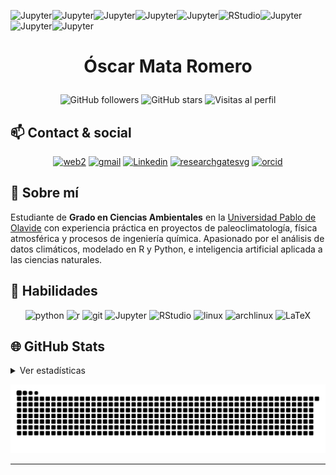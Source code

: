 ![Jupyter](https://github.com/user-attachments/assets/36400065-5256-4626-a16e-398c77484923)![Jupyter](https://github.com/user-attachments/assets/c11cc4ef-bd79-4788-b530-8ad1dc5b130d)![Jupyter](https://github.com/user-attachments/assets/0a0b71af-909c-4eca-b960-2fa951056c02)![Jupyter](https://github.com/user-attachments/assets/6fb3c328-4243-4e15-8d24-b7d97228326f)![Jupyter](https://github.com/user-attachments/assets/fd2dc14e-89fc-447c-9742-cac379a55ffc)![RStudio](https://github.com/user-attachments/assets/6e49bfa6-8803-4785-87d4-bafcf59f160f)![Jupyter](https://github.com/user-attachments/assets/5de0ffd5-dde7-4dee-b2d1-fb8b061c7270)![Jupyter](https://github.com/user-attachments/assets/40386bfa-5a77-45a6-a813-59db8fffbfb8)![Jupyter](https://github.com/user-attachments/assets/92646bf8-4ca5-48e1-a7d7-bd7e119081ab)<h1 align="center">
 Óscar Mata Romero


</h1>
<div align="center">

![GitHub followers](https://img.shields.io/github/followers/oscarmtr?label=Seguidores&style=social)
![GitHub stars](https://img.shields.io/github/stars/oscarmtr?style=social)
![Visitas al perfil](https://img.shields.io/github/watchers/oscarmtr/oscarmtr?style=social)


</div>

## 📫 Contact & social

<div align="center">

[![web2](https://github.com/user-attachments/assets/4f2e0bd9-3143-4238-ad8e-a78aa382f078)](https://sites.google.com/view/oscarmr)
[![gmail](https://github.com/user-attachments/assets/7f17acf5-7893-4748-b736-9281f61fefde)](mailto:oscarmata.rom@gmail.com)
[![Linkedin](https://github.com/user-attachments/assets/b932566d-76b3-4f61-ad2b-62dd86ab6807)](https://www.linkedin.com/in/oscar-mat-rom/)
[![researchgatesvg](https://github.com/user-attachments/assets/ac1e0f82-6578-43c8-b37d-4b6ee0548991)](https://www.researchgate.net/profile/Oscar-Mata-Romero)
[![orcid](https://github.com/user-attachments/assets/ace13b81-881e-4f1b-9810-bf2bc6a7db5e)](https://orcid.org/0009-0006-3798-2097)

</div>

## 📝 Sobre mí

Estudiante de **Grado en Ciencias Ambientales** en la [Universidad Pablo de Olavide](https://www.upo.es/portal/impe/web/portada/index.html) con experiencia práctica en proyectos de paleoclimatología, física atmosférica y procesos de ingeniería química. Apasionado por el análisis de datos climáticos, modelado en R y Python, e inteligencia artificial aplicada a las ciencias naturales.

## 🔧 Habilidades
<div align="center">

![python](https://github.com/user-attachments/assets/0e3a2b8e-685d-40ff-b099-c89f0ff1f187)
![r](https://github.com/user-attachments/assets/2f86a7d0-61bb-4045-a5e0-b05fd1cf7cb5)
![git](https://github.com/user-attachments/assets/16631101-2add-4ebf-9789-e5f01cd7b360)
![Jupyter](https://github.com/user-attachments/assets/1a5b54db-5cbb-40f7-b855-fb1205f1e268)
![RStudio](https://github.com/user-attachments/assets/b7450829-d448-4a13-9d21-4eb707e6fe97)
![linux](https://github.com/user-attachments/assets/a072c5f2-faed-4008-97e6-10cc1b6f341c)
![archlinux](https://github.com/user-attachments/assets/fe692974-1b06-46f3-b76e-c128b07ba91d)
![LaTeX](https://github.com/user-attachments/assets/acc6974f-b9e0-425d-90d1-5cf9e69552eb)

</div>



## 🌐 GitHub Stats

<details>
  <summary>Ver estadísticas</summary>

<div align="center">

   <!-- Racha de Commits -->
  <img
    height="200"
    src="https://github-readme-streak-stats.herokuapp.com/?user=oscarmtr&theme=tokyonight"
    alt="GitHub Streak"
 />
  <!-- GitHub Statísticas generales -->
  <img
    height="200"
    src="https://github-readme-stats.vercel.app/api?username=oscarmtr&show_icons=true&theme=tokyonight"
    alt="GitHub Stats"
  />
  <!-- Top Lenguajes -->
  <img
    height="200"
    src="https://github-readme-stats.vercel.app/api/top-langs/?username=oscarmtr&layout=compact&theme=tokyonight"
    alt="Top Languages"
  />

</div>

</details>


	
<p align = "center">
	<img src = "https://github.com/7oSkaaa/7oSkaaa/blob/output/github-contribution-grid-snake.svg?" alt = "Snake Game"/>
</p>


------



<!--

---
  <img src="https://tenor.com/es/view/ali-yalniz-world-is-spinning-earth-planet-world-gif-14989412" width="100" alt="Tierra girando" >  

 <div class="tenor-gif-embed" data-postid="14989412" data-share-method="host" data-aspect-ratio="1" data-width="100%"><a href="https://tenor.com/view/ali-yalniz-world-is-spinning-earth-planet-world-gif-14989412">Ali Yalniz World Is Spinning Sticker</a>from <a href="https://tenor.com/search/ali+yalniz-stickers">Ali Yalniz Stickers</a></div> <script type="text/javascript" async src="https://tenor.com/embed.js"></script>
## 📝 Sobre mí

Estudiante de **Grado en Ciencias Ambientales** en la Universidad Pablo de Olavide con experiencia práctica en proyectos de paleoclimatología, física atmosférica y procesos de ingeniería química. Apasionado por el análisis de datos climáticos, modelado en R y Python, e inteligencia artificial aplicada a las ciencias naturales.

---


## 🔧 Habilidades y Tecnologías

![R](https://img.shields.io/badge/R-%23276DC3.svg?style=flat&logo=r&logoColor=white)
![Python](https://img.shields.io/badge/Python-%2314354C.svg?style=flat&logo=python&logoColor=white)
![Git](https://img.shields.io/badge/Git-%23F05032.svg?style=flat&logo=git&logoColor=white)
![Linux](https://img.shields.io/badge/Linux-%23FCC624.svg?style=flat&logo=linux&logoColor=black)
![Docker](https://img.shields.io/badge/Docker-%230db7ed.svg?style=flat&logo=docker&logoColor=white)

- **Análisis de datos**: Pandas, NumPy, dplyr (R)  
- **Modelado climático**: R (lm, ggplot2), Python (SciPy)  
- **IA & ML**: Scikit-learn, TensorFlow básico  
- **Procesamiento de imágenes**: OpenCV, scikit-image  
- **Bases de datos**: SQLite, PostgreSQL básico

---

## 🚀 Proyectos Destacados

### [CDSuite](https://github.com/oscarmtr/CDSuite)  
Herramientas en Python para obtención y gestión de datos del Copernicus Climate Data Store.  
- Descarga y normalización de series temporales climáticas.  
- Visualización y estadísticas básicas de variables climáticas.  
- Integración con Jupyter Notebooks para análisis interactivo.

---


> “La ciencia no es sólo un conjunto de conocimientos, sino una manera de pensar.”  
> – Carl Sagan

-->



